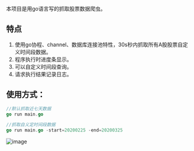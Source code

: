 <p>本项目是用go语言写的抓取股票数据爬虫。</p>

## 特点

1. 使用go协程、channel、数据库连接池特性，30s秒内抓取所有A股股票自定义时间段数据。
2. 程序执行时进度条显示。
3. 可以自定义时间段查询。
4. 请求执行结果记录日志。

## 使用方式：

```go
//默认抓取近七天数据
go run main.go

//抓取自义定时间段数据
go run main.go -start=20200225 -end=20200325
```

![image](http://123.207.71.77/wp-content/uploads/2020/03/20200326161150_64608.png)
